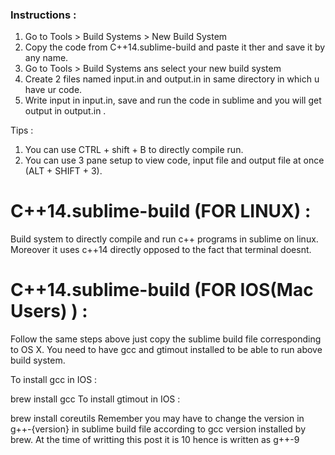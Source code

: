 ### Instructions :
1. Go to Tools > Build Systems > New Build System
2. Copy the code from C++14.sublime-build and paste it ther and save it by any name.
3. Go to Tools > Build Systems ans select your new build system
4. Create 2 files named input.in and output.in in same directory in which u have ur code.
5. Write input in input.in, save and run the code in sublime and you will get output in output.in .

Tips :
1. You can use CTRL + shift + B to directly compile run.
2. You can use 3 pane setup to view code, input file and output file at once (ALT + SHIFT + 3).

# C++14.sublime-build (FOR LINUX) :
Build system to directly compile and run c++ programs in sublime on linux. Moreover it uses c++14 directly opposed to the fact that terminal doesnt.

# C++14.sublime-build (FOR IOS(Mac Users) ) :
Follow the same steps above just copy the sublime build file corresponding to OS X. You need to have gcc and gtimout installed to be able to run above build system.

To install gcc in IOS :

brew install gcc
To install gtimout in IOS :

brew install coreutils
Remember you may have to change the version in g++-{version} in sublime build file according to gcc version installed by brew. At the time of writting this post it is 10 hence is written as g++-9
